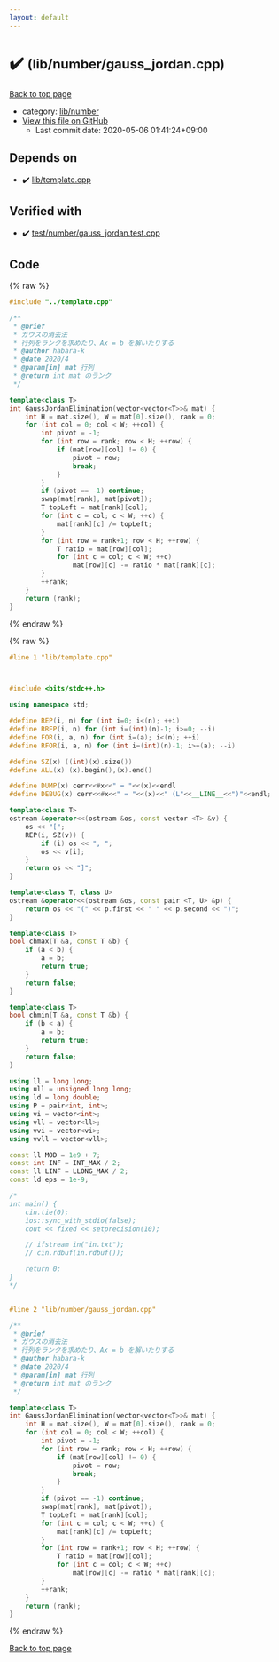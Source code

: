 ```yaml
---
layout: default
---
```


<!-- mathjax config similar to math.stackexchange -->
<script type="text/javascript" async
  src="https://cdnjs.cloudflare.com/ajax/libs/mathjax/2.7.5/MathJax.js?config=TeX-MML-AM_CHTML">
</script>
<script type="text/x-mathjax-config">
  MathJax.Hub.Config({
    TeX: { equationNumbers: { autoNumber: "AMS" }},
    tex2jax: {
      inlineMath: [ ['$','$'] ],
      processEscapes: true
    },
    "HTML-CSS": { matchFontHeight: false },
    displayAlign: "left",
    displayIndent: "2em"
  });
</script>

<script type="text/javascript" src="https://cdnjs.cloudflare.com/ajax/libs/jquery/3.4.1/jquery.min.js"></script>
<script src="https://cdn.jsdelivr.net/npm/jquery-balloon-js@1.1.2/jquery.balloon.min.js" integrity="sha256-ZEYs9VrgAeNuPvs15E39OsyOJaIkXEEt10fzxJ20+2I=" crossorigin="anonymous"></script>
<script type="text/javascript" src="../../../assets/js/copy-button.js"></script>
<link rel="stylesheet" href="../../../assets/css/copy-button.css" />


# :heavy_check_mark:  <small>(lib/number/gauss_jordan.cpp)</small>

<a href="../../../index.html">Back to top page</a>

* category: <a href="../../../index.html#12cd94d703d26487f7477e7dcce25e7f">lib/number</a>
* <a href="{{ site.github.repository_url }}/blob/master/lib/number/gauss_jordan.cpp">View this file on GitHub</a>
    - Last commit date: 2020-05-06 01:41:24+09:00




## Depends on

* :heavy_check_mark: <a href="../template.cpp.html">lib/template.cpp</a>


## Verified with

* :heavy_check_mark: <a href="../../../verify/test/number/gauss_jordan.test.cpp.html">test/number/gauss_jordan.test.cpp</a>


## Code

<a id="unbundled"></a>
{% raw %}
```cpp
#include "../template.cpp"

/**
 * @brief
 * ガウスの消去法
 * 行列をランクを求めたり、Ax = b を解いたりする
 * @author habara-k
 * @date 2020/4
 * @param[in] mat 行列
 * @return int mat のランク
 */

template<class T>
int GaussJordanElimination(vector<vector<T>>& mat) {
    int H = mat.size(), W = mat[0].size(), rank = 0;
    for (int col = 0; col < W; ++col) {
        int pivot = -1;
        for (int row = rank; row < H; ++row) {
            if (mat[row][col] != 0) {
                pivot = row;
                break;
            }
        }
        if (pivot == -1) continue;
        swap(mat[rank], mat[pivot]);
        T topLeft = mat[rank][col];
        for (int c = col; c < W; ++c) {
            mat[rank][c] /= topLeft;
        }
        for (int row = rank+1; row < H; ++row) {
            T ratio = mat[row][col];
            for (int c = col; c < W; ++c)
                mat[row][c] -= ratio * mat[rank][c];
        }
        ++rank;
    }
    return (rank);
}

```
{% endraw %}

<a id="bundled"></a>
{% raw %}
```cpp
#line 1 "lib/template.cpp"



#include <bits/stdc++.h>

using namespace std;

#define REP(i, n) for (int i=0; i<(n); ++i)
#define RREP(i, n) for (int i=(int)(n)-1; i>=0; --i)
#define FOR(i, a, n) for (int i=(a); i<(n); ++i)
#define RFOR(i, a, n) for (int i=(int)(n)-1; i>=(a); --i)

#define SZ(x) ((int)(x).size())
#define ALL(x) (x).begin(),(x).end()

#define DUMP(x) cerr<<#x<<" = "<<(x)<<endl
#define DEBUG(x) cerr<<#x<<" = "<<(x)<<" (L"<<__LINE__<<")"<<endl;

template<class T>
ostream &operator<<(ostream &os, const vector <T> &v) {
    os << "[";
    REP(i, SZ(v)) {
        if (i) os << ", ";
        os << v[i];
    }
    return os << "]";
}

template<class T, class U>
ostream &operator<<(ostream &os, const pair <T, U> &p) {
    return os << "(" << p.first << " " << p.second << ")";
}

template<class T>
bool chmax(T &a, const T &b) {
    if (a < b) {
        a = b;
        return true;
    }
    return false;
}

template<class T>
bool chmin(T &a, const T &b) {
    if (b < a) {
        a = b;
        return true;
    }
    return false;
}

using ll = long long;
using ull = unsigned long long;
using ld = long double;
using P = pair<int, int>;
using vi = vector<int>;
using vll = vector<ll>;
using vvi = vector<vi>;
using vvll = vector<vll>;

const ll MOD = 1e9 + 7;
const int INF = INT_MAX / 2;
const ll LINF = LLONG_MAX / 2;
const ld eps = 1e-9;

/*
int main() {
    cin.tie(0);
    ios::sync_with_stdio(false);
    cout << fixed << setprecision(10);

    // ifstream in("in.txt");
    // cin.rdbuf(in.rdbuf());

    return 0;
}
*/


#line 2 "lib/number/gauss_jordan.cpp"

/**
 * @brief
 * ガウスの消去法
 * 行列をランクを求めたり、Ax = b を解いたりする
 * @author habara-k
 * @date 2020/4
 * @param[in] mat 行列
 * @return int mat のランク
 */

template<class T>
int GaussJordanElimination(vector<vector<T>>& mat) {
    int H = mat.size(), W = mat[0].size(), rank = 0;
    for (int col = 0; col < W; ++col) {
        int pivot = -1;
        for (int row = rank; row < H; ++row) {
            if (mat[row][col] != 0) {
                pivot = row;
                break;
            }
        }
        if (pivot == -1) continue;
        swap(mat[rank], mat[pivot]);
        T topLeft = mat[rank][col];
        for (int c = col; c < W; ++c) {
            mat[rank][c] /= topLeft;
        }
        for (int row = rank+1; row < H; ++row) {
            T ratio = mat[row][col];
            for (int c = col; c < W; ++c)
                mat[row][c] -= ratio * mat[rank][c];
        }
        ++rank;
    }
    return (rank);
}

```
{% endraw %}

<a href="../../../index.html">Back to top page</a>

